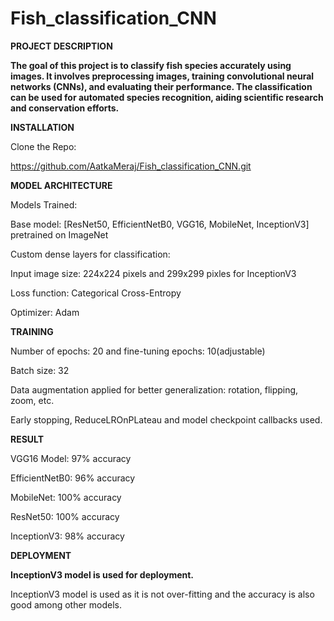 # Fish_classification_CNN

**PROJECT DESCRIPTION**

**The goal of this project is to classify fish species accurately using images. It involves preprocessing images, training convolutional neural networks (CNNs), and evaluating their performance. The classification can be used for automated species recognition, aiding scientific research and conservation efforts.**

**INSTALLATION**

Clone the Repo:

https://github.com/AatkaMeraj/Fish_classification_CNN.git

**MODEL ARCHITECTURE**

Models Trained:

Base model: [ResNet50, EfficientNetB0, VGG16, MobileNet, InceptionV3] pretrained on ImageNet

Custom dense layers for classification:

Input image size:  224x224 pixels and 299x299 pixles for InceptionV3

Loss function: Categorical Cross-Entropy

Optimizer: Adam

**TRAINING**

Number of epochs: 20  and fine-tuning epochs: 10(adjustable)

Batch size: 32

Data augmentation applied for better generalization: rotation, flipping, zoom, etc.

Early stopping, ReduceLROnPLateau and model checkpoint callbacks used.

**RESULT**

VGG16 Model: 97% accuracy

EfficientNetB0: 96% accuracy

MobileNet: 100% accuracy

ResNet50: 100% accuracy

InceptionV3: 98% accuracy

**DEPLOYMENT**

**InceptionV3 model is used for deployment.**

InceptionV3 model is used as it is not over-fitting and the accuracy is also good among other models.




